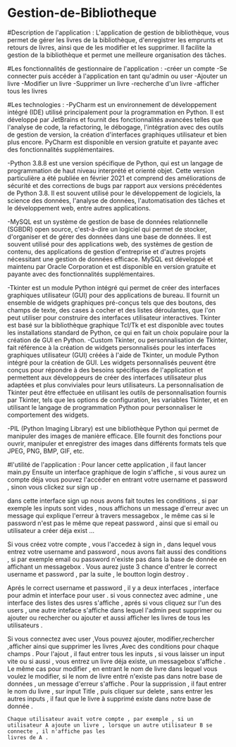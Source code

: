 # Gestion-de-Bibliotheque
#Description de l'application : 
L'application de gestion de bibliothèque, vous permet de gérer les livres de la bibliothèque, d'enregistrer les emprunts et retours de livres, 
ainsi que de les modifier et les supprimer. Il facilite la gestion de la bibliothèque et permet une meilleure organisation des tâches.

#Les fonctionnalités de gestionnaire de l'application :
  -créer un compte
  -Se connecter puis accéder à l'application en tant qu'admin ou user 
  -Ajouter un livre
  -Modifier un livre
  -Supprimer un livre
  -recherche d'un livre
  -afficher tous les livres
  
#Les technologies :
  -PyCharm est un environnement de développement intégré (IDE) utilisé principalement pour la programmation en Python. Il est développé par JetBrains et 
  fournit des fonctionnalités avancées telles que l'analyse de code, la refactoring, le débogage, l'intégration avec des outils de gestion de version,
  la création d'interfaces graphiques utilisateur et bien plus encore. PyCharm est disponible en version gratuite et payante avec des fonctionnalités 
  supplémentaires.
  
  -Python 3.8.8 est une version spécifique de Python, qui est un langage de programmation de haut niveau interprété et orienté objet. Cette version 
  particulière a été publiée en février 2021 et comprend des améliorations de sécurité et des corrections de bugs par rapport aux versions précédentes
  de Python 3.8. Il est souvent utilisé pour le développement de logiciels, la science des données, l'analyse de données, l'automatisation des tâches 
  et le développement web, entre autres applications.
  
  -MySQL est un système de gestion de base de données relationnelle (SGBDR) open source, c'est-à-dire un logiciel qui permet de stocker, d'organiser et 
  de gérer des données dans une base de données. Il est souvent utilisé pour des applications web, des systèmes de gestion de contenu, des applications 
  de gestion d'entreprise et d'autres projets nécessitant une gestion de données efficace. MySQL est développé et maintenu par Oracle Corporation et est 
  disponible en version gratuite et payante avec des fonctionnalités supplémentaires.
  
  -Tkinter est un module Python intégré qui permet de créer des interfaces graphiques utilisateur (GUI) pour des applications de bureau. Il fournit un 
  ensemble de widgets graphiques pré-conçus tels que des boutons, des champs de texte, des cases à cocher et des listes déroulantes, que l'on peut utiliser 
  pour construire des interfaces utilisateur interactives. Tkinter est basé sur la bibliothèque graphique Tcl/Tk et est disponible avec toutes les 
  installations standard de Python, ce qui en fait un choix populaire pour la création de GUI en Python.
  -Custom Tkinter, ou personnalisation de Tkinter, fait référence à la création de widgets personnalisés pour les interfaces graphiques utilisateur (GUI) 
  créées à l'aide de Tkinter, un module Python intégré pour la création de GUI. Les widgets personnalisés peuvent être conçus pour répondre à des besoins 
  spécifiques de l'application et permettent aux développeurs de créer des interfaces utilisateur plus adaptées et plus conviviales pour leurs utilisateurs. 
  La personnalisation de Tkinter peut être effectuée en utilisant les outils de personnalisation fournis par Tkinter, tels que les options de configuration, 
  les variables Tkinter, et en utilisant le langage de programmation Python pour personnaliser le comportement des widgets.
  
  -PIL (Python Imaging Library) est une bibliothèque Python qui permet de manipuler des images de manière efficace. Elle fournit des fonctions pour ouvrir, 
  manipuler et enregistrer des images dans différents formats tels que JPEG, PNG, BMP, GIF, etc.
  

#l'utilité de l'application :
   Pour lancer cette application , il faut lancer main.py 
   Ensuite un interface graphique de login s'affiche , si vous aurez un compte déja vous pouvez l'accéder en entrant votre username et password , sinon
   vous clickez sur sign up .
   
   dans cette interface sign up nous avons fait toutes les conditions , si par exemple les inputs sont vides , nous affichons un message d'erreur avec un message
   qui explique l'erreur à travers messagebox , le même cas si le password n'est pas le même que repeat password , ainsi que si email ou utilisateur a créer 
   déja exist ...
   
   Si vous créez votre compte , vous l'accedez à sign in , dans lequel vous entrez votre username and password , nous avons fait aussi des conditions , si
   par exemple email ou password n'existe pas dans la base de donnée en affichant un messagebox . Vous aurez juste 3 chance d'entrer le correct username et 
   password , par la suite , le boutton login destroy .
   
   Aprés le correct username et password , il y a deux interfaces , interface pour admin et interface pour user .
   si vous connectez avec admine , une interface des listes des usres s'affiche , aprés si vous cliquez sur l'un des users , une autre inteface s'affiche 
   dans lequel l'admin peut supprimer ou ajouter ou rechercher ou ajouter et aussi afficher les livres de tous les utilisateurs .
   
   Si vous connectez avec user ,Vous pouvez ajouter, modifier,rechercher ,afficher ainsi que supprimer les livres ,Avec des conditions pour chaque champs .
   Pour l'ajout , il faut entrer tous les inputs , si vous laisser un input vite ou si aussi , vous entrez un livre déja existe, un messagebox s'affiche .
   Le même cas pour modifier , en entrant le nom de livre dans lequel vous voulez le modifier, si le nom de livre entré n'existe pas dans notre base de données ,
   un message d'erreur s'affiche .
   Pour la supprission , il faut entrer le nom du livre , sur input Title , puis cliquer sur delete , sans entrer les autres inputs , il faut que le livre à          supprimé existe dans notre base de donnée .
   
    Chaque utilisateur avait votre compte , par exemple , si un utilisateur A ajoute un livre , lorsque un autre utilisateur B se connecte , il n'affiche pas les 
    livres de A .
 
  
  
  
  
  
  
  
